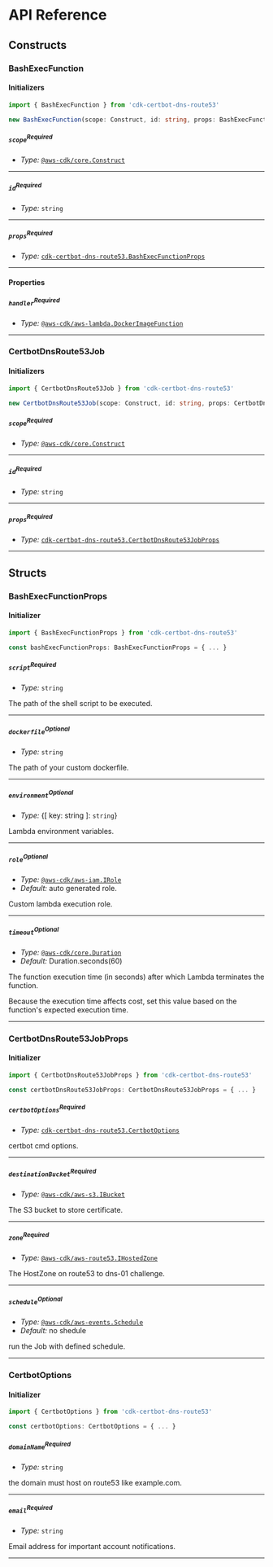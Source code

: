 # API Reference <a name="API Reference"></a>

## Constructs <a name="Constructs"></a>

### BashExecFunction <a name="cdk-certbot-dns-route53.BashExecFunction"></a>

#### Initializers <a name="cdk-certbot-dns-route53.BashExecFunction.Initializer"></a>

```typescript
import { BashExecFunction } from 'cdk-certbot-dns-route53'

new BashExecFunction(scope: Construct, id: string, props: BashExecFunctionProps)
```

##### `scope`<sup>Required</sup> <a name="cdk-certbot-dns-route53.BashExecFunction.parameter.scope"></a>

- *Type:* [`@aws-cdk/core.Construct`](#@aws-cdk/core.Construct)

---

##### `id`<sup>Required</sup> <a name="cdk-certbot-dns-route53.BashExecFunction.parameter.id"></a>

- *Type:* `string`

---

##### `props`<sup>Required</sup> <a name="cdk-certbot-dns-route53.BashExecFunction.parameter.props"></a>

- *Type:* [`cdk-certbot-dns-route53.BashExecFunctionProps`](#cdk-certbot-dns-route53.BashExecFunctionProps)

---



#### Properties <a name="Properties"></a>

##### `handler`<sup>Required</sup> <a name="cdk-certbot-dns-route53.BashExecFunction.property.handler"></a>

- *Type:* [`@aws-cdk/aws-lambda.DockerImageFunction`](#@aws-cdk/aws-lambda.DockerImageFunction)

---


### CertbotDnsRoute53Job <a name="cdk-certbot-dns-route53.CertbotDnsRoute53Job"></a>

#### Initializers <a name="cdk-certbot-dns-route53.CertbotDnsRoute53Job.Initializer"></a>

```typescript
import { CertbotDnsRoute53Job } from 'cdk-certbot-dns-route53'

new CertbotDnsRoute53Job(scope: Construct, id: string, props: CertbotDnsRoute53JobProps)
```

##### `scope`<sup>Required</sup> <a name="cdk-certbot-dns-route53.CertbotDnsRoute53Job.parameter.scope"></a>

- *Type:* [`@aws-cdk/core.Construct`](#@aws-cdk/core.Construct)

---

##### `id`<sup>Required</sup> <a name="cdk-certbot-dns-route53.CertbotDnsRoute53Job.parameter.id"></a>

- *Type:* `string`

---

##### `props`<sup>Required</sup> <a name="cdk-certbot-dns-route53.CertbotDnsRoute53Job.parameter.props"></a>

- *Type:* [`cdk-certbot-dns-route53.CertbotDnsRoute53JobProps`](#cdk-certbot-dns-route53.CertbotDnsRoute53JobProps)

---





## Structs <a name="Structs"></a>

### BashExecFunctionProps <a name="cdk-certbot-dns-route53.BashExecFunctionProps"></a>

#### Initializer <a name="[object Object].Initializer"></a>

```typescript
import { BashExecFunctionProps } from 'cdk-certbot-dns-route53'

const bashExecFunctionProps: BashExecFunctionProps = { ... }
```

##### `script`<sup>Required</sup> <a name="cdk-certbot-dns-route53.BashExecFunctionProps.property.script"></a>

- *Type:* `string`

The path of the shell script to be executed.

---

##### `dockerfile`<sup>Optional</sup> <a name="cdk-certbot-dns-route53.BashExecFunctionProps.property.dockerfile"></a>

- *Type:* `string`

The path of your custom dockerfile.

---

##### `environment`<sup>Optional</sup> <a name="cdk-certbot-dns-route53.BashExecFunctionProps.property.environment"></a>

- *Type:* {[ key: string ]: `string`}

Lambda environment variables.

---

##### `role`<sup>Optional</sup> <a name="cdk-certbot-dns-route53.BashExecFunctionProps.property.role"></a>

- *Type:* [`@aws-cdk/aws-iam.IRole`](#@aws-cdk/aws-iam.IRole)
- *Default:* auto generated role.

Custom lambda execution role.

---

##### `timeout`<sup>Optional</sup> <a name="cdk-certbot-dns-route53.BashExecFunctionProps.property.timeout"></a>

- *Type:* [`@aws-cdk/core.Duration`](#@aws-cdk/core.Duration)
- *Default:* Duration.seconds(60)

The function execution time (in seconds) after which Lambda terminates the function.

Because the execution time affects cost, set this value based on the function's expected execution time.

---

### CertbotDnsRoute53JobProps <a name="cdk-certbot-dns-route53.CertbotDnsRoute53JobProps"></a>

#### Initializer <a name="[object Object].Initializer"></a>

```typescript
import { CertbotDnsRoute53JobProps } from 'cdk-certbot-dns-route53'

const certbotDnsRoute53JobProps: CertbotDnsRoute53JobProps = { ... }
```

##### `certbotOptions`<sup>Required</sup> <a name="cdk-certbot-dns-route53.CertbotDnsRoute53JobProps.property.certbotOptions"></a>

- *Type:* [`cdk-certbot-dns-route53.CertbotOptions`](#cdk-certbot-dns-route53.CertbotOptions)

certbot cmd options.

---

##### `destinationBucket`<sup>Required</sup> <a name="cdk-certbot-dns-route53.CertbotDnsRoute53JobProps.property.destinationBucket"></a>

- *Type:* [`@aws-cdk/aws-s3.IBucket`](#@aws-cdk/aws-s3.IBucket)

The S3 bucket to store certificate.

---

##### `zone`<sup>Required</sup> <a name="cdk-certbot-dns-route53.CertbotDnsRoute53JobProps.property.zone"></a>

- *Type:* [`@aws-cdk/aws-route53.IHostedZone`](#@aws-cdk/aws-route53.IHostedZone)

The HostZone on route53 to dns-01 challenge.

---

##### `schedule`<sup>Optional</sup> <a name="cdk-certbot-dns-route53.CertbotDnsRoute53JobProps.property.schedule"></a>

- *Type:* [`@aws-cdk/aws-events.Schedule`](#@aws-cdk/aws-events.Schedule)
- *Default:* no shedule

run the Job with defined schedule.

---

### CertbotOptions <a name="cdk-certbot-dns-route53.CertbotOptions"></a>

#### Initializer <a name="[object Object].Initializer"></a>

```typescript
import { CertbotOptions } from 'cdk-certbot-dns-route53'

const certbotOptions: CertbotOptions = { ... }
```

##### `domainName`<sup>Required</sup> <a name="cdk-certbot-dns-route53.CertbotOptions.property.domainName"></a>

- *Type:* `string`

the domain must host on route53 like example.com.

---

##### `email`<sup>Required</sup> <a name="cdk-certbot-dns-route53.CertbotOptions.property.email"></a>

- *Type:* `string`

Email address for important account notifications.

---



